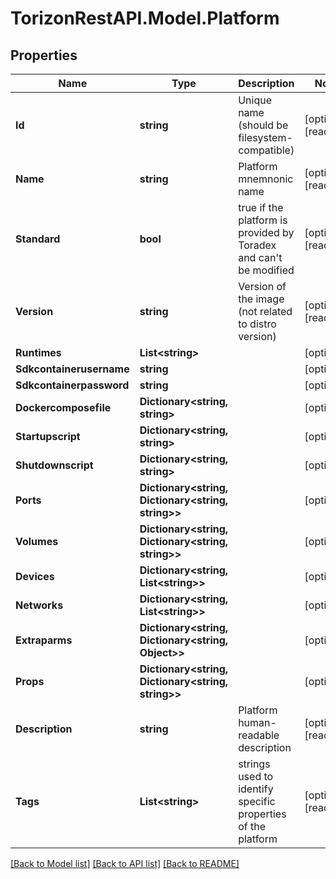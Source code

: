 
# TorizonRestAPI.Model.Platform

## Properties

Name | Type | Description | Notes
------------ | ------------- | ------------- | -------------
**Id** | **string** | Unique name (should be filesystem-compatible) | [optional] [readonly] 
**Name** | **string** | Platform mnemnonic name | [optional] [readonly] 
**Standard** | **bool** | true if the platform is provided by Toradex and can&#39;t be modified | [optional] [readonly] 
**Version** | **string** | Version of the image (not related to distro version) | [optional] [readonly] 
**Runtimes** | **List&lt;string&gt;** |  | [optional] 
**Sdkcontainerusername** | **string** |  | [optional] 
**Sdkcontainerpassword** | **string** |  | [optional] 
**Dockercomposefile** | **Dictionary&lt;string, string&gt;** |  | [optional] 
**Startupscript** | **Dictionary&lt;string, string&gt;** |  | [optional] 
**Shutdownscript** | **Dictionary&lt;string, string&gt;** |  | [optional] 
**Ports** | **Dictionary&lt;string, Dictionary&lt;string, string&gt;&gt;** |  | [optional] 
**Volumes** | **Dictionary&lt;string, Dictionary&lt;string, string&gt;&gt;** |  | [optional] 
**Devices** | **Dictionary&lt;string, List&lt;string&gt;&gt;** |  | [optional] 
**Networks** | **Dictionary&lt;string, List&lt;string&gt;&gt;** |  | [optional] 
**Extraparms** | **Dictionary&lt;string, Dictionary&lt;string, Object&gt;&gt;** |  | [optional] 
**Props** | **Dictionary&lt;string, Dictionary&lt;string, string&gt;&gt;** |  | [optional] 
**Description** | **string** | Platform human-readable description | [optional] [readonly] 
**Tags** | **List&lt;string&gt;** | strings used to identify specific properties of the platform | [optional] [readonly] 

[[Back to Model list]](../README.md#documentation-for-models)
[[Back to API list]](../README.md#documentation-for-api-endpoints)
[[Back to README]](../README.md)


